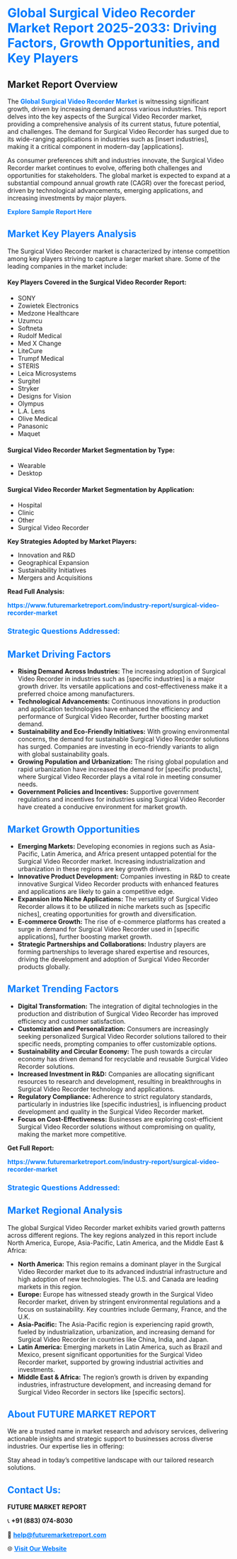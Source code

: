 <h1 style="color: #007BFF;">Global Surgical Video Recorder Market Report 2025-2033: Driving Factors, Growth Opportunities, and Key Players</h1>

<section id="overview">
<h2>Market Report Overview</h2>
<p>The <a href="https://www.futuremarketreport.com/industry-report/surgical-video-recorder-market" style="color: #007BFF; text-decoration: none;"><strong>Global Surgical Video Recorder Market</strong></a> is witnessing significant growth, driven by increasing demand across various industries. This report delves into the key aspects of the Surgical Video Recorder market, providing a comprehensive analysis of its current status, future potential, and challenges. The demand for Surgical Video Recorder has surged due to its wide-ranging applications in industries such as [insert industries], making it a critical component in modern-day [applications].</p>
<p>As consumer preferences shift and industries innovate, the Surgical Video Recorder market continues to evolve, offering both challenges and opportunities for stakeholders. The global market is expected to expand at a substantial compound annual growth rate (CAGR) over the forecast period, driven by technological advancements, emerging applications, and increasing investments by major players.</p>
</section>

<section id="overview">
<p><a href="https://www.futuremarketreport.com/request-sample/reportId=127568" style="color: #007BFF; text-decoration: none;"><strong>Explore Sample Report Here</strong></a></p>
</section>

<section id="key-players">
<h2 style="color: #007BFF;">Market Key Players Analysis</h2>
<p>The Surgical Video Recorder market is characterized by intense competition among key players striving to capture a larger market share. Some of the leading companies in the market include:</p>
<h4>Key Players Covered in the Surgical Video Recorder Report:</h4>
<ul><li>SONY</li><li>Zowietek Electronics</li><li>Medzone Healthcare</li><li>Uzumcu</li><li>Softneta</li><li>Rudolf Medical</li><li>Med X Change</li><li>LiteCure</li><li>Trumpf Medical</li><li>STERIS</li><li>Leica Microsystems</li><li>Surgitel</li><li>Stryker</li><li>Designs for Vision</li><li>Olympus</li><li>L.A. Lens</li><li>Olive Medical</li><li>Panasonic</li><li>Maquet</li></ul>
<h4>Surgical Video Recorder Market Segmentation by Type:</h4>
<ul><li>Wearable</li><li>Desktop</li></ul>

<h4>Surgical Video Recorder Market Segmentation by Application:</h4>
<ul><li>Hospital</li><li>Clinic</li><li>Other</li><li>Surgical Video Recorder</li></ul>
<p><strong>Key Strategies Adopted by Market Players:</strong></p>
<ul>
<li>Innovation and R&D</li>
<li>Geographical Expansion</li>
<li>Sustainability Initiatives</li>
<li>Mergers and Acquisitions</li>
</ul>
</section>

<section>
<p><strong>Read Full Analysis: </strong></p><a href="https://www.futuremarketreport.com/industry-report/surgical-video-recorder-market" style="color: #007BFF; text-decoration: none;"><strong>https://www.futuremarketreport.com/industry-report/surgical-video-recorder-market</strong></a>
<h3 style="color: #007BFF;">Strategic Questions Addressed:</h3>
</section>

<section id="driving-factors">
<h2 style="color: #007BFF;">Market Driving Factors</h2>
<ul>
<li><strong>Rising Demand Across Industries:</strong> The increasing adoption of Surgical Video Recorder in industries such as [specific industries] is a major growth driver. Its versatile applications and cost-effectiveness make it a preferred choice among manufacturers.</li>
<li><strong>Technological Advancements:</strong> Continuous innovations in production and application technologies have enhanced the efficiency and performance of Surgical Video Recorder, further boosting market demand.</li>
<li><strong>Sustainability and Eco-Friendly Initiatives:</strong> With growing environmental concerns, the demand for sustainable Surgical Video Recorder solutions has surged. Companies are investing in eco-friendly variants to align with global sustainability goals.</li>
<li><strong>Growing Population and Urbanization:</strong> The rising global population and rapid urbanization have increased the demand for [specific products], where Surgical Video Recorder plays a vital role in meeting consumer needs.</li>
<li><strong>Government Policies and Incentives:</strong> Supportive government regulations and incentives for industries using Surgical Video Recorder have created a conducive environment for market growth.</li>
</ul>
</section>

<section id="growth-opportunities">
<h2 style="color: #007BFF;">Market Growth Opportunities</h2>
<ul>
<li><strong>Emerging Markets:</strong> Developing economies in regions such as Asia-Pacific, Latin America, and Africa present untapped potential for the Surgical Video Recorder market. Increasing industrialization and urbanization in these regions are key growth drivers.</li>
<li><strong>Innovative Product Development:</strong> Companies investing in R&D to create innovative Surgical Video Recorder products with enhanced features and applications are likely to gain a competitive edge.</li>
<li><strong>Expansion into Niche Applications:</strong> The versatility of Surgical Video Recorder allows it to be utilized in niche markets such as [specific niches], creating opportunities for growth and diversification.</li>
<li><strong>E-commerce Growth:</strong> The rise of e-commerce platforms has created a surge in demand for Surgical Video Recorder used in [specific applications], further boosting market growth.</li>
<li><strong>Strategic Partnerships and Collaborations:</strong> Industry players are forming partnerships to leverage shared expertise and resources, driving the development and adoption of Surgical Video Recorder products globally.</li>
</ul>
</section>

<section id="trending-factors">
<h2 style="color: #007BFF;">Market Trending Factors</h2>
<ul>
<li><strong>Digital Transformation:</strong> The integration of digital technologies in the production and distribution of Surgical Video Recorder has improved efficiency and customer satisfaction.</li>
<li><strong>Customization and Personalization:</strong> Consumers are increasingly seeking personalized Surgical Video Recorder solutions tailored to their specific needs, prompting companies to offer customizable options.</li>
<li><strong>Sustainability and Circular Economy:</strong> The push towards a circular economy has driven demand for recyclable and reusable Surgical Video Recorder solutions.</li>
<li><strong>Increased Investment in R&D:</strong> Companies are allocating significant resources to research and development, resulting in breakthroughs in Surgical Video Recorder technology and applications.</li>
<li><strong>Regulatory Compliance:</strong> Adherence to strict regulatory standards, particularly in industries like [specific industries], is influencing product development and quality in the Surgical Video Recorder market.</li>
<li><strong>Focus on Cost-Effectiveness:</strong> Businesses are exploring cost-efficient Surgical Video Recorder solutions without compromising on quality, making the market more competitive.</li>
</ul>
</section>

<section>
<p><strong>Get Full Report: </strong></p><a href="https://www.futuremarketreport.com/industry-report/surgical-video-recorder-market" style="color: #007BFF; text-decoration: none;"><strong>https://www.futuremarketreport.com/industry-report/surgical-video-recorder-market</strong></a>
<h3 style="color: #007BFF;">Strategic Questions Addressed:</h3>
</section>


<section id="regional-analysis">
<h2 style="color: #007BFF;">Market Regional Analysis</h2>
<p>The global Surgical Video Recorder market exhibits varied growth patterns across different regions. The key regions analyzed in this report include North America, Europe, Asia-Pacific, Latin America, and the Middle East & Africa:</p>
<ul>
<li><strong>North America:</strong> This region remains a dominant player in the Surgical Video Recorder market due to its advanced industrial infrastructure and high adoption of new technologies. The U.S. and Canada are leading markets in this region.</li>
<li><strong>Europe:</strong> Europe has witnessed steady growth in the Surgical Video Recorder market, driven by stringent environmental regulations and a focus on sustainability. Key countries include Germany, France, and the U.K.</li>
<li><strong>Asia-Pacific:</strong> The Asia-Pacific region is experiencing rapid growth, fueled by industrialization, urbanization, and increasing demand for Surgical Video Recorder in countries like China, India, and Japan.</li>
<li><strong>Latin America:</strong> Emerging markets in Latin America, such as Brazil and Mexico, present significant opportunities for the Surgical Video Recorder market, supported by growing industrial activities and investments.</li>
<li><strong>Middle East & Africa:</strong> The region’s growth is driven by expanding industries, infrastructure development, and increasing demand for Surgical Video Recorder in sectors like [specific sectors].</li>
</ul>
</section>

<footer>
<h2 style="color: #007BFF;">About FUTURE MARKET REPORT</h2>
<p>We are a trusted name in market research and advisory services, delivering actionable insights and strategic support to businesses across diverse industries. Our expertise lies in offering:</p>

<p>Stay ahead in today’s competitive landscape with our tailored research solutions.</p>

<h2 style="color: #007BFF;">Contact Us:</h2>
<p><strong>FUTURE MARKET REPORT</strong></p>
<p>📞 <strong>+91 (883) 074-8030</strong></p>
<p>📧 <strong><a href="mailto:help@futuremarketreport.com" style="color: #007BFF;">help@futuremarketreport.com</a></strong></p>
<p>🌐 <strong><a href="https://www.futuremarketreport.com/" style="color: #007BFF;">Visit Our Website</a></strong></p>
</footer>